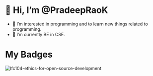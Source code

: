 
# 👋 Hi, I’m @PradeepRaoK

- 👀 I’m interested in programming and to learn new things related to programming.
- 🌱 I’m currently BE in CSE.

# My Badges

![lfc104-ethics-for-open-source-development](https://user-images.githubusercontent.com/88186518/185569875-f9c66054-0862-4a5f-a51f-77e67b404077.png)
